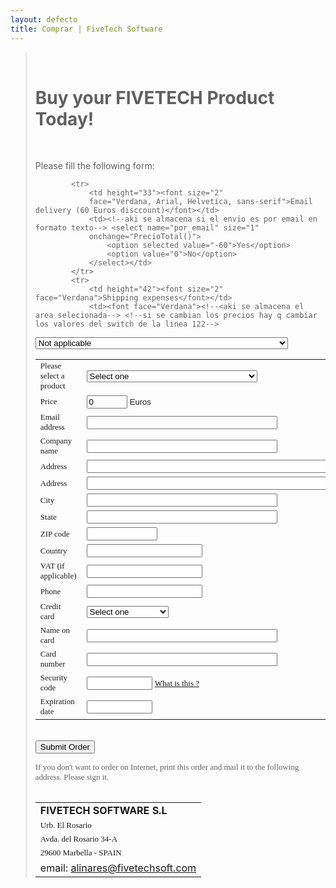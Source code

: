```yaml
---
layout: defecto
title: Comprar | FiveTech Software
---
```


<script>
var precio_producto = new Array( 0, 570, 380, 350, 230, 350, 230, 260, 560, 350, 230, 280, 280 );
var nombre_producto = new Array( 'Pick one',
                                 'FTDN',
                                 'FTDN renewal',
                                 'FWH for Harbour/xHarbour 32',
                                 'Upgrade an old version to current FWH 32',
                                 'FWH for Harbour 64',
                                 'Upgrade an old version to current FWH 64',
                                 'FiveTouch',
                                 'FiveTouch Developer Edition',
                                 'FWPPC for Pocket PC',
                                 'Upgrade an old version to current FWPPC',
                                 'FiveMac for Mac OSX',
                                 'FiveLinux' );

function PrecioTotal()
{
	 document.form1.total.value = precio_producto[ document.form1.lista_productos.value ];
	
   if( document.form1.por_email.value == -60 )
   {
      document.form1.total.value -= 60;
   }
   else
   {
      if( document.form1.portes.value != '-' ) // tiene portes
	    {
	       document.form1.total.value = parseInt( document.form1.total.value ) + 
	                                    parseInt( document.form1.portes.value );
	    }  
   }
}

function validar( form )
{
	 if( form.lista_productos.value == "0" )
	 {
	    alert( "Please select a product" );
	    form.lista_productos.focus();
	    return false;	
	 }
	
 	 if( ( form.portes.value == '-' ) && ( form.por_email.value == 0 ) )
	 {
	    alert( "Please select a shipping area" );
	    form.portes.focus();
	    return false;
	 }

   if( form.remitente.value == "" )
	 {
	    alert( "Please enter your email" );
	    form.remitente.focus();
	    return false;
	 }

   if( form.company.value == "" )
	 {
	    alert( "Please, enter the company name" );
	    form.company.focus();
	    return false;
	 }

   if( form.credit_card.value == "" )
   {
	    alert( "Please, select your credit card" );
	    form.credit_card.focus();
	    return false;
	 }

   if( form.vattax.value == "" )
   {
	    alert( "Please, enter your vat/tax number or zero if it does not apply" );
	    form.vattax.focus();
      return false;
	 }

   if( form.credit_owner.value == "" )
   {
	    alert( "Please, enter the name of the card owner" );
	    form.credit_owner.focus();
	    return false;
	 }

   if( form.credit_number.value == "" )
   {
	    alert( "Please, enter your credit card number" );
	    form.credit_number.focus();
	    return false;
	 }

   if( form.security_code.value == "" )
   {
	    alert( "Please, enter your credit card security code" );
	    form.security_code.focus();
	    return false;
	 }

   if( form.expdate.value == "" )
   {
	    alert( "Please, enter the expiration date" );
	    form.expdate.focus();
	    return false;
	 }

	 // Almcenamos el precio del producto
	 form.producto.value = precio_producto[ form.lista_productos.value ];

	 //Almcenamos el nombre del producto
	 form.product.value = nombre_producto[ form.lista_productos.value ];

	//selecionamos el area viendo su precio
	switch( form.portes.value )
	{
	   case "-":
	      form.shipping_area.value = "-";
	      break;

	   case "20":
	      form.shipping_area.value = "Spain & Portugal";
	      break;

     case "52":
	      form.shipping_area.value = "UK, Benelux, Germany, France & Italy";
	      break;

     case "58":
	      form.shipping_area.value = "Austria, Denmark, Finland, Sweden, Greece & Irland";
	      break;

     case "85":
	      form.shipping_area.value = "Rest of Europe";
	      break;

     case "87":
	      form.shipping_area.value = "USA, Canada & Puerto Rico";
	      break;

     case "96":
	      form.shipping_area.value = "Central & South America";
	      break;

     case "110":
	      form.shipping_area.value = "Rest of the World";
	      break;
	}

	// vemos si el envio es por email
	if( form.por_email.value == 0 )
	{
	   form.viamail.value = "No";
	}
	else
	{
	   form.viamail.value = "Yes";
	}

	form.submit();
}
</script>

<div style="clear: left;"></div>
<blockquote>
	<br>
	<h1>Buy your FIVETECH Product Today!</h1><br>
	<p>Please fill the following form:</p>
    <form action="confirm.php" method="POST" name="form1">
        <input type="hidden" name="product" value><input
        type="hidden" name="producto" value><input type="hidden"
        name="viamail" value><input type="hidden"
        name="shipping_area" value><table border="0">
            <tr>
                <td width="256" height="34"><font size="2"
                face="Verdana">Please select a product</font></td>
                <td width="367"><font size="2" face="Verdana"><!--aki se almacena nombre del producto--> <!--aki se almacena precio del producto--> <!--si se modifican los 
valores hay que actualizar los arrays precio_producto y nombre producto de la linea 38 y 39--> 
                <select name="lista_productos" size="1"
                id="lista_productos" onchange="PrecioTotal()">
                    <option selected value="0">Select one</option>
                    <option value="1">FTDN</option>
                    <option value="2">FTDN Renewal</option>
                    <option value="3">FWH for Harbour/xHarbour 32</option>
                    <option value="4">Upgrade an old version to current FWH 32</option>
                    <option value="5">FWH for Harbour 64</option>
                    <option value="6">Upgrade an old version to current FWH 64</option>
                    <option value="7">FiveTouch</option>
                    <option value="8">FiveTouch Developer Edition</option>
                    <option value="9">FiveWin for Pocket PC (FWPPC)</option>
                    <option value="10">Upgrade an old version to current FWPPC</option>
                    <option value="11">FiveMac for Mac OSX</option>
                    <option value="12">FiveLinux</option>
                </select> </font></td>
            </tr>

            <tr>
                <td height="33"><font size="2"
                face="Verdana, Arial, Helvetica, sans-serif">Email delivery (60 Euros disccount)</font></td>
                <td><!--aki se almacena si el envio es por email en formato texto--> <select name="por_email" size="1"
                onchange="PrecioTotal()">
                    <option selected value="-60">Yes</option>
                    <option value="0">No</option>
                </select></td>
            </tr>
            <tr>
                <td height="42"><font size="2" face="Verdana">Shipping expenses</font></td>
                <td><font face="Verdana"><!--<aki se almacena el area selecionada--> <!--si se cambian los precios hay q cambiar los valores del switch de la linea 122--> 
<select name="portes"
                size="1" onchange="PrecioTotal()">
                    <option selected value="-">Not applicable</option>
                    <option value="20">20 euros - España & Portugal</option>
                    <option value="52">52 euros - UK, Benelux, Germany, France & Italy</option>
                    <option value="58">58 euros - Austria, Denmark, Finland, Sweden, Greece & Ireland</option>
                    <option value="85">85 euros - Rest of Europe</option>
                    <option value="87">87 euros - USA, Canada & Puerto Rico</option>
                    <option value="96">96 euros - Central & south America</option>
                    <option value="110">110 euros - Rest of the world</option>
                </select> </font></td>
            </tr>
            <tr>
                <td><font size="2" face="Verdana">Price</font></td>
                <td><input type="text" size="5" name="total"
                value="0" class="caja" readonly="true"> <font
                size="2"
                face="Verdana, Arial, Helvetica, sans-serif">Euros</font><font
                face="Verdana">&nbsp; </font></td>
            </tr>
            <tr>
            </tr>
            <tr>
                <td><font size="2" face="Verdana">Email address</td>
                <td><input type="text" size="35" name="remitente"></td>
            </tr>
            <tr>
                <td><font size="2" face="Verdana">Company name</font></td>
                <td><input type="text" size="35" name="company"></td>
            </tr>
            <tr>
                <td><font size="2" face="Verdana">Address</font></td>
                <td><input type="text" size="45" name="address1"
                id="address1"></td>
            </tr>
            <tr>
                <td><font size="2" face="Verdana">Address</font></td>
                <td><input type="text" size="45" name="address2"
                id="address2"></td>
            </tr>
            <tr>
                <td><font size="2" face="Verdana">City</font></td>
                <td><input type="text" size="35" name="city"
                id="city"></td>
            </tr>
            <tr>
                <td><font size="2" face="Verdana">State</font></td>
                <td><input type="text" size="35" name="state"
                id="state"></td>
            </tr>
            <tr>
                <td><font size="2" face="Verdana">ZIP code</font></td>
                <td><input type="text" size="11"
                name="Postal_code" id="Postal_code"></td>
            </tr>
            <tr>
                <td><font size="2" face="Verdana">Country</font></td>
                <td><input type="text" size="20" name="Country"
                id="Country"></td>
            </tr>
            <tr>
                <td><font size="2" face="Verdana">VAT (if applicable)</font></td>
                <td><input type="text" size="20" name="vattax"
                id="vattax"></td>
            </tr>
            <tr>
                <td><font size="2" face="Verdana">Phone</font></td>
                <td><input type="text" size="20" name="phone"
                id="phone"></td>
            </tr>
            <tr>
                <td><font size="2" face="Verdana">Credit card</font></td>
                <td><font face="Verdana"><select
                name="credit_card" size="1" id="credit_card">
                    <option selected>Select one</option>
                    <option value="VisaCard">VisaCard</option>
                    <option value="MasterCard">MasterCard</option>
                    <option value="AmericanExpress">American Express</option>
                    <option value="EuroCard">EuroCard</option>
                </select> </font></td>
            </tr>
            <tr>
                <td><font size="2" face="Verdana">Name on card</font></td>
                <td><input type="text" size="35"
                name="credit_owner" id="credit_owner"></td>
            </tr>
            <tr>
                <td><font size="2" face="Verdana">Card number</font></td>
                <td><input type="text" size="35"
                name="credit_number" id="credit_number"></td>
            </tr>
            <tr>
                <td><font size="2" face="Verdana">Security code</font></td>
                <td><input type="text" size="10" name="security_code"
                id="security_code">
                <a href="http://en.wikipedia.org/wiki/Card_Security_Code">
                <font size="2" face="Verdana">
                What is this ?</font></a></td>
            </tr>
            <tr>
                <td><font size="2" face="Verdana">Expiration date</font></td>
                <td><input type="text" size="10" name="expdate"></td>
            </tr>
        </table>
        <p><br><input type="button"
        value="Submit Order" onclick="validar(form1)" class="btn"></p>
    </form>
    <p><font size="2" face="Verdana">If you don't want to order on Internet, print this order and
    mail it to the following address. Please sign it.<br><br>
    </font></p>
    <table border="0">
        <tr>
            <td><font size="3"><strong>FIVETECH SOFTWARE S.L</strong></font></td>
        </tr>
        <tr>
            <td><font size="2" face="Verdana">Urb. El Rosario</font></td>
        </tr>
        <tr>
            <td><font size="2" face="Verdana">Avda. del Rosario
            34-A</font></td>
        </tr>
        <tr>
            <td><font size="2" face="Verdana">29600 Marbella -
            SPAIN</font></td>
        </tr>
        <tr></tr>
        <tr>
            <td>email: <a href="mailto:alinares@fivetechsoft.com">alinares@fivetechsoft.com</td>
        </tr>
    </table>
</blockquote>


